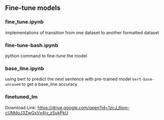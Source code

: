 ## Fine-tune models
### fine\_tune.ipynb
implementations of transition from one dataset to another formatted dataset

### fine-tune-bash.ipynb
python command to fine-tune the model

### base_line.ipynb
using bert to predict the next sentence with pre-trained model `bert-base-uncased` to get a base_line accuracy

### finetuned\_lm 
Download Link: https://drive.google.com/open?id=1zcJ_6pm-cUMdoJ3ZwGxVx4iv_zSukPkU
